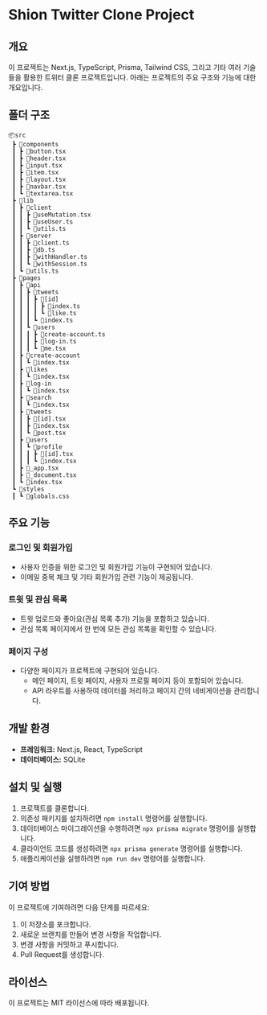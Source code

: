 # Shion Twitter Clone Project

## 개요

이 프로젝트는 Next.js, TypeScript, Prisma, Tailwind CSS, 그리고 기타 여러 기술들을 활용한 트위터 클론 프로젝트입니다. 아래는 프로젝트의 주요 구조와 기능에 대한 개요입니다.

## 폴더 구조

```plaintext
📦src
 ┣ 📂components
 ┃ ┣ 📜button.tsx
 ┃ ┣ 📜header.tsx
 ┃ ┣ 📜input.tsx
 ┃ ┣ 📜item.tsx
 ┃ ┣ 📜layout.tsx
 ┃ ┣ 📜navbar.tsx
 ┃ ┗ 📜textarea.tsx
 ┣ 📂lib
 ┃ ┣ 📂client
 ┃ ┃ ┣ 📜useMutation.tsx
 ┃ ┃ ┣ 📜useUser.ts
 ┃ ┃ ┗ 📜utils.ts
 ┃ ┣ 📂server
 ┃ ┃ ┣ 📜client.ts
 ┃ ┃ ┣ 📜db.ts
 ┃ ┃ ┣ 📜withHandler.ts
 ┃ ┃ ┗ 📜withSession.ts
 ┃ ┗ 📜utils.ts
 ┣ 📂pages
 ┃ ┣ 📂api
 ┃ ┃ ┣ 📂tweets
 ┃ ┃ ┃ ┣ 📂[id]
 ┃ ┃ ┃ ┃ ┣ 📜index.ts
 ┃ ┃ ┃ ┃ ┗ 📜like.ts
 ┃ ┃ ┃ ┗ 📜index.ts
 ┃ ┃ ┗ 📂users
 ┃ ┃ ┃ ┣ 📜create-account.ts
 ┃ ┃ ┃ ┣ 📜log-in.ts
 ┃ ┃ ┃ ┗ 📜me.tsx
 ┃ ┣ 📂create-account
 ┃ ┃ ┗ 📜index.tsx
 ┃ ┣ 📂likes
 ┃ ┃ ┗ 📜index.tsx
 ┃ ┣ 📂log-in
 ┃ ┃ ┗ 📜index.tsx
 ┃ ┣ 📂search
 ┃ ┃ ┗ 📜index.tsx
 ┃ ┣ 📂tweets
 ┃ ┃ ┣ 📜[id].tsx
 ┃ ┃ ┣ 📜index.tsx
 ┃ ┃ ┗ 📜post.tsx
 ┃ ┣ 📂users
 ┃ ┃ ┗ 📂profile
 ┃ ┃ ┃ ┣ 📜[id].tsx
 ┃ ┃ ┃ ┗ 📜index.tsx
 ┃ ┣ 📜_app.tsx
 ┃ ┣ 📜_document.tsx
 ┃ ┗ 📜index.tsx
 ┗ 📂styles
 ┃ ┗ 📜globals.css
```

## 주요 기능

### 로그인 및 회원가입

- 사용자 인증을 위한 로그인 및 회원가입 기능이 구현되어 있습니다.
- 이메일 중복 체크 및 기타 회원가입 관련 기능이 제공됩니다.

### 트윗 및 관심 목록

- 트윗 업로드와 좋아요(관심 목록 추가) 기능을 포함하고 있습니다.
- 관심 목록 페이지에서 한 번에 모든 관심 목록을 확인할 수 있습니다.

### 페이지 구성

- 다양한 페이지가 프로젝트에 구현되어 있습니다.
  - 메인 페이지, 트윗 페이지, 사용자 프로필 페이지 등이 포함되어 있습니다.
  - API 라우트를 사용하여 데이터를 처리하고 페이지 간의 네비게이션을 관리합니다.

## 개발 환경

- **프레임워크:** Next.js, React, TypeScript
- **데이터베이스:** SQLite

## 설치 및 실행

1. 프로젝트를 클론합니다.
2. 의존성 패키지를 설치하려면 `npm install` 명령어를 실행합니다.
3. 데이터베이스 마이그레이션을 수행하려면 `npx prisma migrate` 명령어를 실행합니다.
4. 클라이언트 코드를 생성하려면 `npx prisma generate` 명령어를 실행합니다.
5. 애플리케이션을 실행하려면 `npm run dev` 명령어를 실행합니다.

## 기여 방법

이 프로젝트에 기여하려면 다음 단계를 따르세요:

1. 이 저장소를 포크합니다.
2. 새로운 브랜치를 만들어 변경 사항을 작업합니다.
3. 변경 사항을 커밋하고 푸시합니다.
4. Pull Request를 생성합니다.

## 라이선스

이 프로젝트는 MIT 라이선스에 따라 배포됩니다.
